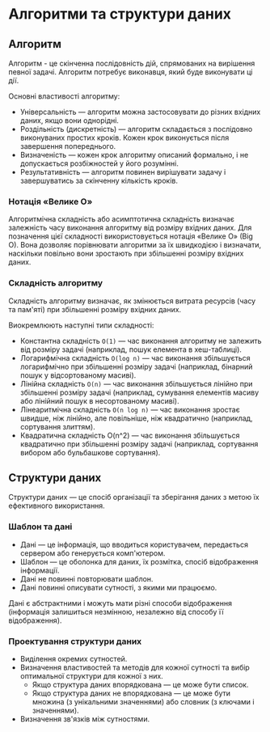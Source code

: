 # Алгоритми та структури даних

## Алгоритм

Алгоритм - це скінченна послідовність дій, спрямованих на вирішення певної задачі. Алгоритм потребує виконавця, який буде виконувати ці дії.

Основні властивості алгоритму:

-   Універсальність — алгоритм можна застосовувати до різних вхідних даних, якщо вони однорідні.
-   Роздільність (дискретність) — алгоритм складається з послідовно виконуваних простих кроків. Кожен крок виконується після завершення попереднього.
-   Визначеність — кожен крок алгоритму описаний формально, і не допускається розбіжностей у його розумінні.
-   Результативність — алгоритм повинен вирішувати задачу і завершуватись за скінченну кількість кроків.

### Нотація «Велике O»

Алгоритмічна складність або асимптотична складність визначає залежність часу виконання алгоритму від розміру вхідних даних. Для позначення цієї складності використовується нотація «Велике O» (Big O). Вона дозволяє порівнювати алгоритми за їх швидкодією і визначати, наскільки повільно вони зростають при збільшенні розміру вхідних даних.

### Складність алгоритму

Складність алгоритму визначає, як змінюється витрата ресурсів (часу та пам'яті) при збільшенні розміру вхідних даних.

Виокремлюють наступні типи складності:

-   Константна складність `O(1)` — час виконання алгоритму не залежить від розміру задачі (наприклад, пошук елемента в хеш-таблиці).
-   Логарифмічна складність `O(log n)` — час виконання збільшується логарифмічно при збільшенні розміру задачі (наприклад, бінарний пошук у відсортованому масиві).
-   Лінійна складність `O(n)` — час виконання збільшується лінійно при збільшенні розміру задачі (наприклад, сумування елементів масиву або лінійний пошук в несортованому масиві).
-   Лінеаритмічна складність `O(n log n)` — час виконання зростає швидше, ніж лінійно, але повільніше, ніж квадратично (наприклад, сортування злиттям).
-   Квадратична складність O(n^2) — час виконання збільшується квадратично при збільшенні розміру задачі (наприклад, сортування вибором або бульбашкове сортування).

## Структури даних

Структури даних — це спосіб організації та зберігання даних з метою їх ефективного використання.

### Шаблон та дані

-   Дані — це інформація, що вводиться користувачем, передається сервером або генерується комп'ютером.
-   Шаблон — це оболонка для даних, їх розмітка, спосіб відображення інформації.
-   Дані не повинні повторювати шаблон.
-   Дані повинні описувати сутності, з якими ми працюємо.

Дані є абстрактними і можуть мати різні способи відображення (інформація залишиться незмінною, незалежно від способу її відображення).

### Проектування структури даних

-   Виділення окремих сутностей.
-   Визначення властивостей та методів для кожної сутності та вибір оптимальної структури для кожної з них.
    -   Якщо структура даних впорядкована — це може бути список.
    -   Якщо структура даних не впорядкована — це може бути множина (з унікальними значеннями) або словник (з ключами і значеннями).
-   Визначення зв'язків між сутностями.
